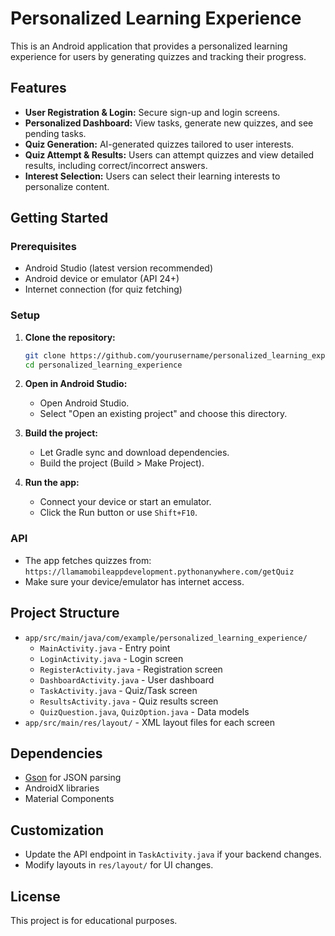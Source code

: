 # Personalized Learning Experience

This is an Android application that provides a personalized learning experience for users by generating quizzes and tracking their progress.

## Features

- **User Registration & Login:** Secure sign-up and login screens.
- **Personalized Dashboard:** View tasks, generate new quizzes, and see pending tasks.
- **Quiz Generation:** AI-generated quizzes tailored to user interests.
- **Quiz Attempt & Results:** Users can attempt quizzes and view detailed results, including correct/incorrect answers.
- **Interest Selection:** Users can select their learning interests to personalize content.

## Getting Started

### Prerequisites

- Android Studio (latest version recommended)
- Android device or emulator (API 24+)
- Internet connection (for quiz fetching)

### Setup

1. **Clone the repository:**
   ```bash
   git clone https://github.com/yourusername/personalized_learning_experience.git
   cd personalized_learning_experience
   ```

2. **Open in Android Studio:**
   - Open Android Studio.
   - Select "Open an existing project" and choose this directory.

3. **Build the project:**
   - Let Gradle sync and download dependencies.
   - Build the project (Build > Make Project).

4. **Run the app:**
   - Connect your device or start an emulator.
   - Click the Run button or use `Shift+F10`.

### API

- The app fetches quizzes from:  
  `https://llamamobileappdevelopment.pythonanywhere.com/getQuiz`
- Make sure your device/emulator has internet access.

## Project Structure

- `app/src/main/java/com/example/personalized_learning_experience/`
  - `MainActivity.java` - Entry point
  - `LoginActivity.java` - Login screen
  - `RegisterActivity.java` - Registration screen
  - `DashboardActivity.java` - User dashboard
  - `TaskActivity.java` - Quiz/Task screen
  - `ResultsActivity.java` - Quiz results screen
  - `QuizQuestion.java`, `QuizOption.java` - Data models
- `app/src/main/res/layout/` - XML layout files for each screen

## Dependencies

- [Gson](https://github.com/google/gson) for JSON parsing
- AndroidX libraries
- Material Components

## Customization

- Update the API endpoint in `TaskActivity.java` if your backend changes.
- Modify layouts in `res/layout/` for UI changes.

## License

This project is for educational purposes. 